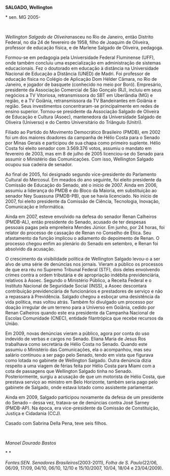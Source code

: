 **SALGADO, Wellington**

\* sen. MG 2005-

 

*Wellington Salgado de Oliveira*nasceu no Rio de Janeiro, então Distrito
Federal, no dia 24 de fevereiro de 1958, filho de Joaquim de Oliveira,
professor de educação física, e de Marlene Salgado de Oliveira,
pedagoga.

Formou-se em pedagogia pela Universidade Federal Fluminense (UFF), onde
também concluiu uma especialização em administração de sistemas
educacionais. Fez o doutorado em educação à distância na Universidade
Nacional de Educação a Distância (UNED) de Madri. Foi professor de
educação física no Colégio de Aplicação Dom Hélder Câmara, no Rio de
Janeiro, e jogador de basquete (conhecido no meio por Boró). Empresário,
presidente da Associação Comercial de São Gonçalo (RJ), incluiu em seus
negócios a TV Vitoriosa, retransmissora do SBT em Uberlândia (MG) e
região, e a TV Goiânia, retransmissora da TV Bandeirantes em Goiânia e
região. Seus investimentos concentraram-se principalmente em redes de
ensino superior. Tornou-se presidente da Associação Salgado de Oliveira
de Educação e Cultura (Asoec), mantenedora da Universidade Salgado de
Oliveira (Universo) e do Centro Universitário do Triângulo (Unitri).

Filiado ao Partido do Movimento Democrático Brasileiro (PMDB), em 2002
foi um dos maiores doadores da campanha de Hélio Costa para o Senado por
Minas Gerais e participou de sua chapa como primeiro suplente. Hélio
Costa foi eleito senador com 3.569.376 votos, assumiu o mandato em
fevereiro de 2003, mas em 8 de julho de 2005 licenciou-se do Senado para
assumir o Ministério das Comunicações. Com isso, Wellington Salgado
ocupou sua cadeira de senador.

Ao final de 2005, foi designado segundo vice-presidente do Parlamento
Cultural do Mercosul. Em meados do ano seguinte, foi eleito presidente
da Comissão de Educação do Senado, até o início de 2007. Ainda em 2006,
assumiu a liderança do PMDB e do Bloco da Maioria, em substituição ao
senador Ney Suassuna (PMDB-PB), que se havia licenciado. No início de
2007, foi eleito presidente da Comissão de Ciência, Tecnologia,
Inovação, Comunicação e Informática.

Ainda em 2007, esteve envolvido na defesa do senador Renan Calheiros
(PMDB-AL), então presidente do Senado, acusado de ter despesas pessoais
pagas pela empreiteira Mendes Júnior. Em junho, por 24 horas, foi
relator do processo de cassação de Renan no Conselho de Ética. Seu
afastamento da função implicou o adiamento do depoimento de Renan. O
processo chegou enfim ao plenário do Senado em setembro, e Renan foi
absolvido da acusação.

O crescimento da visibilidade política de Wellington Salgado levou-o a
ser alvo de uma série de denúncias nos jornais. Vieram a público os
processos de que era réu no Supremo Tribunal Federal (STF), dois deles
envolvendo crimes contra a ordem tributária e de apropriação indébita
previdenciária, relativos à Asoec. Segundo o Ministério Público, a
Receita Federal e o Instituto Nacional de Seguridade Social (INSS), a
Asoec descontara contribuição previdenciária de funcionários e
prestadores de serviço e não a repassara à Previdência. Salgado chegou a
esboçar uma desistência da vida política, mas voltou atrás. Também foi
divulgado um processo por doação irregular de um terreno para a Universo
em Goiânia, cedido por Renan Calheiros quando este era presidente da
Campanha Nacional de Escolas Comunidade (CNEC), entidade filantrópica
que recebe recursos da União.

Em 2009, novas denúncias vieram a público, agora por conta do uso
indevido de verbas e cargos no Senado. Eliana Maria de Jesus Ros
trabalhava como secretária de Hélio Costa no Senado. Quando este assumiu
o Ministério das Comunicações, ela o acompanhou, mas seu salário
continuou a ser pago pelo Senado, tendo em vista que figurava como
lotada no gabinete de Wellington Salgado. Outra denúncia dizia respeito
a uma viagem de férias feita por Hélio Costa para Miami com a cota de
passagens que Wellington Salgado tinha no Senado. Posteriormente, surgiu
a acusação de que um motorista de Hélio Costa, que prestava serviço ao
ministro em Belo Horizonte, também seria pago pelo gabinete de Salgado,
onde estava lotado como assistente parlamentar.

Ainda em 2009, Salgado participou novamente da defesa de um presidente
do Senado – dessa vez, tratava-se de denúncias contra José Sarney
(PMDB-AP). Na época, era vice-presidente da Comissão de Constituição,
Justiça e Cidadania (CCJ).

Casado com Sabrina Della Pena, teve seis filhos.

 

*Manoel Dourado Bastos*

* *

*Fontes:*SEN*. Senadores Brasileiros*(2003-2011), *Folha de S.
Paulo*(22/06, 06/09, 17/09, 04/10, 06/10, 12/10 e 15/10/2007, 10/04,
18/04 e 23/04/2009).

 
